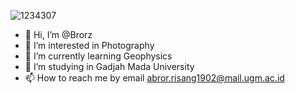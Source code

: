 ![1234307](https://user-images.githubusercontent.com/111769284/188656199-5f474352-eb4c-4db5-8e0d-e8e953a568a4.jpg)
- 👋 Hi, I’m @Brorz
- 👀 I’m interested in Photography
- 🌱 I’m currently learning Geophysics
- 💞️ I’m studying in Gadjah Mada University
- 📫 How to reach me by email abror.risang1902@mail.ugm.ac.id
